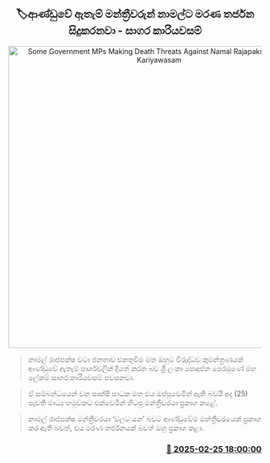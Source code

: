 <p align='center'><b><h2 align='center' title='Some Government MPs Making Death Threats Against Namal Rajapaksa – Sagara Kariyawasam'>🏷ආණ්ඩුවේ ඇතැම් මන්ත්‍රීවරුන් නාමල්ට මරණ තර්ජන සිදුකරනවා - සාගර කාරියවසම්</h2></b></p>
<p align='center'><img src='https://helakuru.sgp1.cdn.digitaloceanspaces.com/esana/images/lib/sagara-kariyawasam-media-2025.jpg' width='600' alt='Some Government MPs Making Death Threats Against Namal Rajapaksa – Sagara Kariyawasam'></p>

> නාමල් රාජපක්ෂ වටා ජනතාව එකතුවීම මත ඔහුට විරුද්ධව කුමන්ත්‍රණයක් ආණ්ඩුවේ ඇතැම් පාර්ශවලින් දියත් කරන බව ශ්‍රී ලංකා පොදුජන පෙරමුණේ මහ ලේකම් සාගර කාරියවසම් පවසනවා.

> ඒ සම්බන්ධයෙන් වන සාක්ෂි සාධක මත එය ඔප්පුවෙමින් ඇති බවයි අද (25) පැවති මාධ්‍ය හමුවකට එක්වෙමින් හිටපු මන්ත්‍රීවරයා ප්‍රකාශ කළේ.

> නාමල් රාජපක්ෂ මන්ත්‍රීවරයා ‘වලට යන’ බවට ආණ්ඩුවේම මන්ත්‍රීවරයෙක් ප්‍රකාශ කර ඇති බවත්, එය මරණ තර්ජනයක් බවත් ඔහු ප්‍රකාශ කළා.



<h3 align='right'><a href='https://www.helakuru.lk/esana/p/107802/'>📅 2025-02-25 18:00:00</a></h3>
